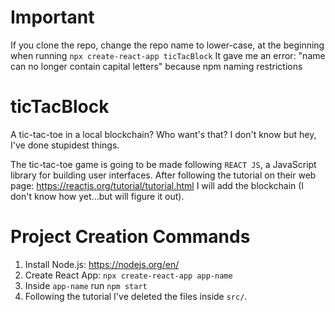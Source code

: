 # Important

If you clone the repo, change the repo name to lower-case, at the beginning when running `npx create-react-app ticTacBlock` It gave me an error: "name can no longer contain capital letters" because npm naming restrictions

# ticTacBlock

A tic-tac-toe in a local blockchain? Who want's that? I don't know but hey, I've done stupidest things.  

The tic-tac-toe game is going to be made following `REACT JS`, a JavaScript library for building user interfaces. After following the tutorial on their web page: https://reactjs.org/tutorial/tutorial.html I will add the blockchain (I don't know how yet...but will figure it out).


# Project Creation Commands

1. Install Node.js: https://nodejs.org/en/
2. Create React App: `npx create-react-app app-name`
3. Inside `app-name` run `npm start`
4. Following the tutorial I've deleted the files inside `src/`.
